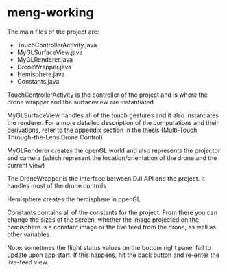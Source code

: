 # meng-working

The main files of the project are:
- TouchControllerActivity.java
- MyGLSurfaceView.java
- MyGLRenderer.java
- DroneWrapper.java
- Hemisphere.java
- Constants.java

TouchControllerActivity is the controller of the project and is where the drone wrapper and the surfaceview are instantiated

MyGLSurfaceView handles all of the touch gestures and it also instantiates the renderer. For a more detailed description of the computations and their derivations, refer to the appendix section in the thesis (Multi-Touch Through-the-Lens Drone Control)

MyGLRenderer creates the openGL world and also represents the projector and camera (which represent the location/orientation of the drone and the current view)

The DroneWrapper is the interface between DJI API and the project. It handles most of the drone controls

Hemisphere creates the hemisphere in openGL

Constants contains all of the constants for the project. From there you can change the sizes of the screen, whether the image projected on the hemisphere is a constant image or the live feed from the drone, as well as other variables. 

Note: sometimes the flight status values on the bottom right panel fail to update upon app start. If this happens, hit the back button and re-enter the live-feed view.
